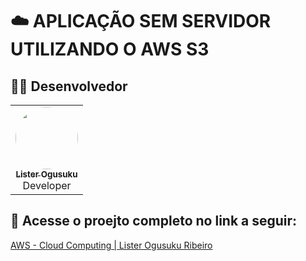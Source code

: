 # :cloud: APLICAÇÃO SEM SERVIDOR UTILIZANDO O AWS S3

## :man_technologist: Desenvolvedor

<div align="center" style="max-width:68rem;">
<table>
  <tr>
   <td align="center"><a href="https://github.com/listerogusuku"><img style="border-radius: 50%;" src="https://avatars.githubusercontent.com/listerogusuku" width="100px;" alt=""/><br /><sub><b>Lister Ogusuku</b></sub></a><br /><a href="https://github.com/listerogusuku" title="Lister Ogusuku Ribeiro"></a>Developer</td>

  </tr>
</table>
</div>

## :rocket: Acesse o proejto completo no link a seguir:

[AWS - Cloud Computing | Lister Ogusuku Ribeiro](https://listerogusuku.github.io/Cloud-Project/)
